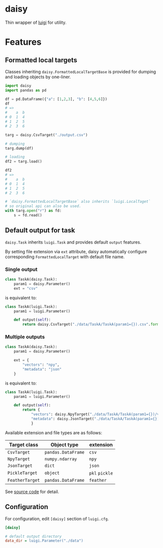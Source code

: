 # daisy

Thin wrapper of [luigi](https://github.com/spotify/luigi) for utility.

# Features

## Formatted local targets

Classes inheriting `daisy.FormattedLocalTargetBase` is provided
for dumping and loading objects by one-liner.

``` python
import daisy
import pandas as pd

df = pd.DataFrame({"a": [1,2,3], "b": [4,5,6]})
df
# =>
#    a  b
# 0  1  4
# 1  2  5
# 2  3  6

targ = daisy.CsvTarget("./output.csv")

# dumping
targ.dump(df)

# loading
df2 = targ.load()

df2
# =>
#    a  b
# 0  1  4
# 1  2  5
# 2  3  6

# `daisy.FormattedLocalTargetBase` also inherits `luigi.LocalTaget`
# so original api can also be used.
with targ.open("r") as fd:
    s = fd.read()
```

## Default output for task

`daisy.Task` inherits `luigi.Task` and provides default `output` features.

By setting file extension via `ext` attribute,
daisy automatically configure corresponding `FormattedLocalTarget` with default file name.


### Single output

``` python
class TaskA(daisy.Task):
    param1 = daisy.Parameter()
    ext = "csv"
```

is equivalent to:

``` python
class TaskA(luigi.Task):
    param1 = luigi.Parameter()

    def output(self):
        return daisy.CsvTarget("./data/TaskA/TaskA(param1={}).csv".format(self.param1))
```


### Multiple outputs

``` python
class TaskA(daisy.Task):
    param1 = daisy.Parameter()

    ext = {
        "vectors": "npy",
        "metadata": "json"
    }
```

is equivalent to:

``` python
class TaskA(luigi.Task):
    param1 = luigi.Parameter()

    def output(self):
        return {
            "vectors": daisy.NpyTarget("./data/TaskA/TaskA(param1={})/vectors.npy".format(self.param1)),
            "metadata": daisy.JsonTarget("./data/TaskA/TaskA(param1={})/metadata.json".format(self.param1))
            }
```

Available extension and file types are as follows:

| Target class | Object type | extension |
| --- | --- | --- |
| `CsvTarget` | `pandas.DataFrame` | `csv` |
| `NpyTarget` | `numpy.ndarray` | `npy` |
| `JsonTarget` | `dict` | `json` |
| `PickleTarget` | `object` | `pkl` `pickle` |
| `FeatherTarget` | `pandas.DataFrame` | `feather` |

See [source code](./daisy/formatted_target.py) for detail.


## Configuration

For configuration, edit `[daisy]` section of `luigi.cfg`.

``` INI
[daisy]

# default output directory
data_dir = luigi.Parameter("./data")
```


